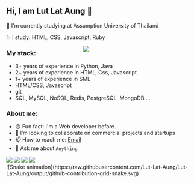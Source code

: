 
## Hi, I am Lut Lat Aung 👋
<!-- ❤️ I prefer React on frontend and Node.js with MySQL and/or MongoDB and/or PostgreSQL on backend -->
🤔 I'm currently studying at Assumption University of Thailand

✨ I study: HTML, CSS, Javascript, Ruby

<img align="right" src="https://octodex.github.com/images/welcometocat.png" width="300">

### My stack:
- 3+ years of experience in Python, Java
- 2+ years of experience in HTML, Css, Javascript
- 1+ years of experience in SML
- HTML/CSS, Javascript
- git
- SQL, MySQL, NoSQL, Redis, PostgreSQL, MongoDB ...

### About me:
- 😄 Fun fact: I'm a Web developer before.
- 🔭 I’m looking to collaborate on commercial projects and startups
- 📫 How to reach me: [Email](lutlataung03@gmail.com)
- 💬 Ask me about `Anything`
<div>
  <img width="440px" src="https://github-readme-stats.vercel.app/api?username=Lut-Lat-Aung&show_icons=true&theme=onedark">
  <img width="385px" src="https://github-readme-stats.anuraghazra1.vercel.app/api/top-langs/?username=Lut-Lat-Aung&layout=compact&theme=onedark" />
  <img width="440px" src="https://github-readme-activity-graph.vercel.app/graph?username=Lut-Lat-Aung&theme=github">
  <img width="385px" src="https://github-readme-streak-stats.herokuapp.com/?user=Lut-Lat-Aung&theme=onedark" />
</div>
<!-- 
[![Trophies](https://github-profile-trophy.vercel.app/?username=Lut-Lat-Aung&theme=onedark)](https://github.com/ryo-ma/github-profile-trophy)
-->
![Snake animation](https://raw.githubusercontent.com/Lut-Lat-Aung/Lut-Lat-Aung/output/github-contribution-grid-snake.svg)
